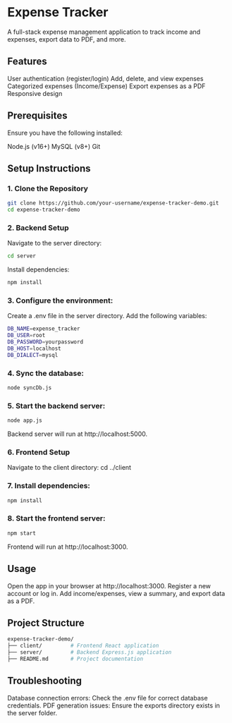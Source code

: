 # Expense Tracker
A full-stack expense management application to track income and expenses, export data to PDF, and more.

## Features
User authentication (register/login)
Add, delete, and view expenses
Categorized expenses (Income/Expense)
Export expenses as a PDF
Responsive design

## Prerequisites
Ensure you have the following installed:

Node.js (v16+)
MySQL (v8+)
Git

## Setup Instructions

### 1. Clone the Repository
```bash
git clone https://github.com/your-username/expense-tracker-demo.git
cd expense-tracker-demo 
```

### 2. Backend Setup
Navigate to the server directory:
```bash
cd server
```

Install dependencies:
```bash
npm install
```

### 3. Configure the environment:
Create a .env file in the server directory.
Add the following variables:
```bash
DB_NAME=expense_tracker
DB_USER=root
DB_PASSWORD=yourpassword
DB_HOST=localhost
DB_DIALECT=mysql
```

### 4. Sync the database:
```bash
node syncDb.js
```

### 5. Start the backend server:
```bash
node app.js
```
Backend server will run at http://localhost:5000.

### 6. Frontend Setup
Navigate to the client directory:
cd ../client

### 7. Install dependencies:
``` bash
npm install
```

### 8. Start the frontend server:
```bash
npm start
```
Frontend will run at http://localhost:3000.

## Usage
Open the app in your browser at http://localhost:3000.
Register a new account or log in.
Add income/expenses, view a summary, and export data as a PDF.

## Project Structure
```bash
expense-tracker-demo/
├── client/         # Frontend React application
├── server/         # Backend Express.js application
├── README.md       # Project documentation
```

## Troubleshooting
Database connection errors: Check the .env file for correct database credentials.
PDF generation issues: Ensure the exports directory exists in the server folder.

